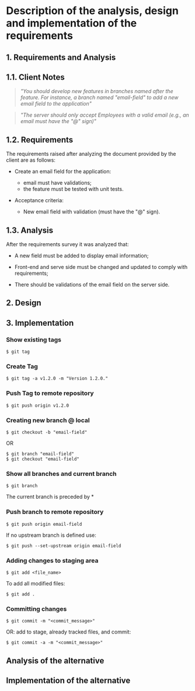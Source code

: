 # Description of the analysis, design and implementation of the requirements

## 1. Requirements and Analysis

## 1.1. Client Notes

>*"You should develop new features in branches named after the feature. For instance, a branch named "email-field" to add a new email field to the application"*

>*"The server should only accept Employees with a valid email (e.g., an email must have the "@" sign)"*

## 1.2. Requirements

The requirements raised after analyzing the document provided by the client are as follows:

- Create an email field for the application:
    - email must have validations;
    - the feature must be tested with unit tests.
    
- Acceptance criteria:
    - New email field with validation (must have the "@" sign).

## 1.3. Analysis

After the requirements survey it was analyzed that:

- A new field must be added to display email information;

- Front-end and serve side must be changed and updated to comply with requirements;

- There should be validations of the email field on the server side.

## 2. Design

## 3. Implementation

### Show existing tags

```shell script
$ git tag
```

### Create Tag
```shell script
$ git tag -a v1.2.0 -m "Version 1.2.0."
```

### Push Tag to remote repository
```
$ git push origin v1.2.0
```

### Creating new branch @ local
```
$ git checkout -b "email-field"
```

OR

```
$ git branch "email-field"
$ git checkout "email-field"
```

### Show all branches and current branch
```shell script
$ git branch
```

The current branch is preceded by *

### Push branch to remote repository
```
$ git push origin email-field
```

If no upstream branch is defined use:

```
$ git push --set-upstream origin email-field
```

### Adding changes to staging area

```
$ git add <file_name>
```

To add all modified files:
```
$ git add .
```

### Committing changes

```
$ git commit -m "<commit_message>"
``` 

OR: add to stage, already tracked files, and commit:

```
$ git commit -a -m "<commit_message>"
```


## Analysis of the alternative


## Implementation of the alternative